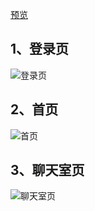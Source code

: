
[预览](https://zfowed.github.io/charooms-html/login.html)

## 1、登录页

![登录页](https://github.com/zfowed/charooms-html/raw/master/screenshots/login.jpg)

## 2、首页

![首页](https://github.com/zfowed/charooms-html/raw/master/screenshots/index.jpg)

## 3、聊天室页

![聊天室页](https://github.com/zfowed/charooms-html/raw/master/screenshots/room.jpg)
